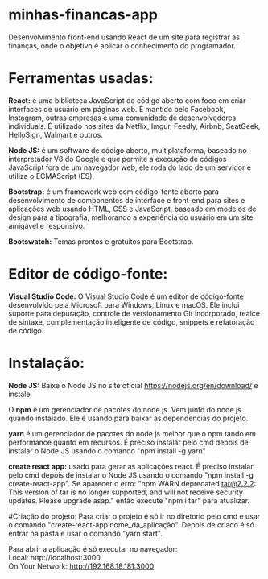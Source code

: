 # minhas-financas-app
Desenvolvimento front-end usando React de um site para registrar as finanças, onde o objetivo é aplicar o conhecimento do programador.
 
# Ferramentas usadas:
<b>React:</b> é uma biblioteca JavaScript de código aberto com foco em criar interfaces de usuário em páginas web. É mantido pelo Facebook, Instagram, outras empresas e uma comunidade de desenvolvedores individuais. É utilizado nos sites da Netflix, Imgur, Feedly, Airbnb, SeatGeek, HelloSign, Walmart e outros.

<b>Node JS:</b> é um software de código aberto, multiplataforma, baseado no interpretador V8 do Google e que permite a execução de códigos JavaScript fora de um navegador web, ele roda do lado de um servidor e utiliza o ECMAScript (ES).

<b>Bootstrap:</b>  é um framework web com código-fonte aberto para desenvolvimento de componentes de interface e front-end para sites e aplicações web usando HTML, CSS e JavaScript, baseado em modelos de design para a tipografia, melhorando a experiência do usuário em um site amigável e responsivo.

<b>Bootswatch:</b>  Temas prontos e gratuitos para Bootstrap.
 
# Editor de código-fonte:
<b>Visual Studio Code:</b> O Visual Studio Code é um editor de código-fonte desenvolvido pela Microsoft para Windows, Linux e macOS. Ele inclui suporte para depuração, controle de versionamento Git incorporado, realce de sintaxe, complementação inteligente de código, snippets e refatoração de código.

# Instalação: 
<b>Node JS:</b> Baixe o Node JS no site oficial https://nodejs.org/en/download/ e instale.

O <b>npm</b> é um gerenciador de pacotes do node js. Vem junto do node js quando instalado. Ele é usando para baixar as dependencias do projeto.

<b>yarn</b> é um gerenciador de pacotes do node js melhor que o npm tando em performance quanto em recursos. É preciso instalar pelo cmd depois de instalar o Node JS usando o comando "npm install -g yarn"

<b>create react app:</b> usado para gerar as aplicações react. É preciso instalar pelo cmd depois de instalar o Node JS usando o comando "npm install -g create-react-app". Se aparecer o erro: "npm WARN deprecated tar@2.2.2: This version of tar is no longer supported, and will not receive security updates. Please upgrade asap." então execute "npm i tar" para atualizar.

#Criação do projeto:
Para criar o projeto é só ir no diretorio pelo cmd e usar o comando "create-react-app nome_da_aplicação".
Depois de criado é só entrar na pasta e usar o comando "yarn start".

Para abrir a aplicação é só executar no navegador:
<br>Local:            http://localhost:3000
<br>On Your Network:  http://192.168.18.181:3000
